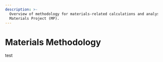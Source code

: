 ```yaml
---
description: >-
  Overview of methodology for materials-related calculations and analyses on the
  Materials Project (MP).
---
```


# Materials Methodology

test
